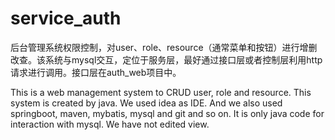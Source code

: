 # service_auth
后台管理系统权限控制，对user、role、resource（通常菜单和按钮）进行增删改查。该系统与mysql交互，定位于服务层，最好通过接口层或者控制层利用http请求进行调用。接口层在auth_web项目中。

This is a web management system to CRUD user, role and resource.
This system is created by java. We used idea as IDE. And we also used springboot, maven, mybatis, mysql and git and so on.
It is only java code for interaction with mysql. We have not edited view.
